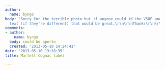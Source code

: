 ```yaml
---
author:
  name: byngo
body: "Sorry for the terrible photo but if anyone could id the VSOP and or medaillon/body
  text (if they're different) that would be great.\r\n\r\nThanks\r\n\r\nJay"
comments:
- author:
    name: byngo
  body: could be aperto
  created: '2013-05-10 14:24:41'
date: '2013-05-10 13:18:35'
title: Martell Cognac label

---
```

